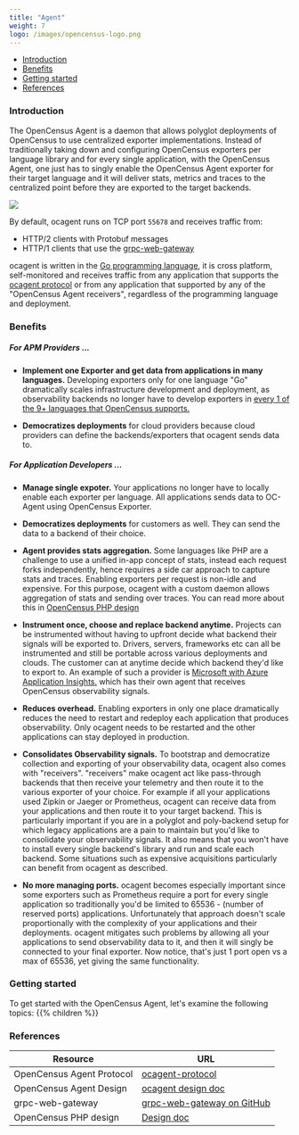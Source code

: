 ```yaml
---
title: "Agent"
weight: 7
logo: /images/opencensus-logo.png
---
```


- [Introduction](#introduction)
- [Benefits](#benefits)
- [Getting started](#getting-started)
- [References](#references)

### Introduction
The OpenCensus Agent is a daemon that allows polyglot deployments of OpenCensus to use centralized
exporter implementations. Instead of traditionally taking down and configuring OpenCensus exporters
per language library and for every single application, with the OpenCensus Agent, one just has to singly
enable the OpenCensus Agent exporter for their target language and it will deliver stats, metrics and traces
to the centralized point before they are exported to the target backends.

![](/images/agent-server.png)

By default, ocagent runs on TCP port `55678` and receives traffic from:

* HTTP/2 clients with Protobuf messages
* HTTP/1 clients that use the [grpc-web-gateway](https://github.com/grpc-ecosystem/grpc-gateway)

ocagent is written in the [Go programming language](https://golang.org/), it is cross platform, self-monitored and receives traffic
from any application that supports the [ocagent protocol](https://github.com/census-instrumentation/opencensus-proto/tree/master/src/opencensus/proto/agent) or from
any application that supported by any of the "OpenCensus Agent receivers", regardless of the programming language and deployment.

### Benefits

##### For APM Providers ...
* <b>Implement one Exporter and get data from applications in many languages.</b>
Developing exporters only for one language "Go" dramatically scales infrastructure development and deployment, as
observability backends no longer have to develop exporters in [every 1 of the 9+ languages that OpenCensus supports.](/language-support)

* <b>Democratizes deployments</b> for cloud providers because cloud providers can define the backends/exporters
that ocagent sends data to.

##### For Application Developers ...

* <b>Manage single expoter.</b> Your applications no longer have to locally enable each exporter per language.
All applications sends data to OC-Agent using OpenCensus Exporter.

* <b>Democratizes deployments</b> for customers as well. They can send the data to a backend of their choice.

* <b>Agent provides stats aggregation.</b> Some languages like PHP are a challenge to use a unified in-app concept of stats, instead each request forks independently,
hence requires a side car approach to capture stats and traces. Enabling exporters per request is non-idle and expensive.
For this purpose, ocagent with a custom daemon allows aggregation of stats and sending over traces.
You can read more about this in [OpenCensus PHP design](https://docs.google.com/document/d/1CRiRq_wpzOuG9VKM_eaImcrS12Iie2V7LePnH9AwclU/)

* <b>Instrument once, choose and replace backend anytime.</b> Projects can be instrumented without having to upfront decide what backend their signals will be exported to.
Drivers, servers, frameworks etc can all be instrumented and still be portable across various deployments and clouds. The customer
can at anytime decide which backend they'd like to export to.
An example of such a provider is [Microsoft with Azure Application Insights.](https://docs.microsoft.com/en-us/azure/azure-monitor/app/opencensus-local-forwarder)
which has their own agent that receives OpenCensus observability signals.

* <b>Reduces overhead.</b> Enabling exporters in only one place dramatically reduces the need to restart and redeploy each application that produces observability.
Only ocagent needs to be restarted and the other applications can stay deployed in production.

* <b>Consolidates Observability signals.</b> To bootstrap and democratize collection and exporting of your observability data, ocagent also comes with "receivers". "receivers" make ocagent act like
pass-through backends that then receive your telemetry and then route it to the various exporter of your choice. For example if all your applications used Zipkin or Jaeger or Prometheus,
ocagent can receive data from your applications and then route it to your target backend. This is particularly important if you are in a polyglot and poly-backend setup
for which legacy applications are a pain to maintain but you'd like to consolidate your observability signals. It also means that you won't have to install every single backend's
library and run and scale each backend. Some situations such as expensive acquisitions particularly can benefit from ocagent as described.

* <b>No more managing ports.</b> ocagent becomes especially important since some exporters such as Prometheus require
a port for every single application so traditionally you'd be limited to 65536 - (number of reserved ports) applications.
Unfortunately that approach doesn't scale proportionally with the complexity of your applications and their deployments.
ocagent mitigates such problems by allowing all your applications to send observability data to it, and then it will singly
be connected to your final exporter. Now notice, that's just 1 port open vs a max of 65536, yet giving the same functionality.


### Getting started
To get started with the OpenCensus Agent, let's examine the following topics:
{{% children %}}

### References

Resource|URL
---|---
OpenCensus Agent Protocol|[ocagent-protocol](https://github.com/census-instrumentation/opencensus-proto/tree/master/src/opencensus/proto/agent)
OpenCensus Agent Design|[ocagent design doc](https://github.com/census-instrumentation/opencensus-service/blob/master/DESIGN.md#opencensus-agent)
grpc-web-gateway|[grpc-web-gateway on GitHub](https://github.com/grpc-ecosystem/grpc-gateway)
OpenCensus PHP design|[Design doc](https://docs.google.com/document/d/1CRiRq_wpzOuG9VKM_eaImcrS12Iie2V7LePnH9AwclU/)
